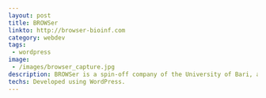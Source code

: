 ```yaml
---
layout: post
title: BROWSer
linkto: http://browser-bioinf.com
category: webdev
tags: 
 - wordpress
image: 
 - /images/browser_capture.jpg
description: BROWSer is a spin-off company of the University of Bari, and offers bioinformatics data analysis pipelines, sequencing services and counselling for genomics research.
techs: Developed using WordPress. 
---
```




